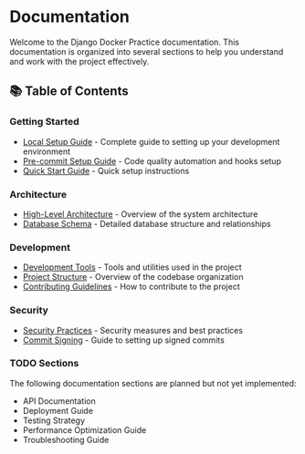 # Documentation

Welcome to the Django Docker Practice documentation. This documentation is organized into several sections to help you understand and work with the project effectively.

## 📚 Table of Contents

### Getting Started
- [Local Setup Guide](how_to_guide/local_setup.md) - Complete guide to setting up your development environment
- [Pre-commit Setup Guide](how_to_guide/precommit_setup.md) - Code quality automation and hooks setup
- [Quick Start Guide](../README.md#-quick-start) - Quick setup instructions

### Architecture
- [High-Level Architecture](architecture/high-level-architecture.md) - Overview of the system architecture
- [Database Schema](architecture/database-erd.md) - Detailed database structure and relationships

### Development
- [Development Tools](../README.md#-development-tools) - Tools and utilities used in the project
- [Project Structure](../README.md#-project-structure) - Overview of the codebase organization
- [Contributing Guidelines](../README.md#-contributing) - How to contribute to the project

### Security
- [Security Practices](../README.md#-security) - Security measures and best practices
- [Commit Signing](how_to_guide/local_setup.md#6-git-commit-signing-setup) - Guide to setting up signed commits

### TODO Sections
The following documentation sections are planned but not yet implemented:
- API Documentation
- Deployment Guide
- Testing Strategy
- Performance Optimization Guide
- Troubleshooting Guide
